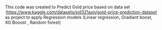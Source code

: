 This code was created to Predict Gold price based on data set :https://www.kaggle.com/datasets/sid321axn/gold-price-prediction-dataset    as project to apply Regression models (Linear regression, Gradiant boost, XG Booost , Random forest)
